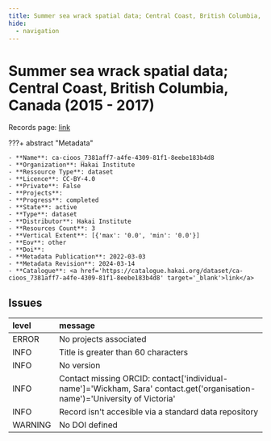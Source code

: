 ```yaml
---
title: Summer sea wrack spatial data; Central Coast, British Columbia, Canada (2015 - 2017)
hide:
  - navigation
---
```


# Summer sea wrack spatial data; Central Coast, British Columbia, Canada (2015 - 2017)

Records page: <a href='https://catalogue.hakai.org/dataset/ca-cioos_7381aff7-a4fe-4309-81f1-8eebe183b4d8' target='_blank'>link</a>

???+ abstract "Metadata"

    - **Name**: ca-cioos_7381aff7-a4fe-4309-81f1-8eebe183b4d8 
    - **Organization**: Hakai Institute 
    - **Ressource Type**: dataset 
    - **Licence**: CC-BY-4.0 
    - **Private**: False 
    - **Projects**:  
    - **Progress**: completed 
    - **State**: active 
    - **Type**: dataset 
    - **Distributor**: Hakai Institute 
    - **Resources Count**: 3 
    - **Vertical Extent**: [{'max': '0.0', 'min': '0.0'}] 
    - **Eov**: other 
    - **Doi**:  
    - **Metadata Publication**: 2022-03-03 
    - **Metadata Revision**: 2024-03-14 
    - **Catalogue**: <a href='https://catalogue.hakai.org/dataset/ca-cioos_7381aff7-a4fe-4309-81f1-8eebe183b4d8' target='_blank'>link</a> 

<div id='map'></div>




## Issues
| level   | message                                                                                                                     |
|:--------|:----------------------------------------------------------------------------------------------------------------------------|
| ERROR   | No projects associated                                                                                                      |
| INFO    | Title is greater than 60 characters                                                                                         |
| INFO    | No version                                                                                                                  |
| INFO    | Contact missing ORCID: contact['individual-name']='Wickham, Sara' contact.get('organisation-name')='University of Victoria' |
| INFO    | Record isn't accesible via a standard data repository                                                                       |
| WARNING | No DOI defined                                                                                                              |


<script>
   document.addEventListener("DOMContentLoaded", function() {
    var map = L.map('map').setView([51.505, -125.09], 5);
    L.tileLayer('https://tile.openstreetmap.org/{z}/{x}/{y}.png', {
        maxZoom: 19,
        attribution: '&copy; <a href="http://www.openstreetmap.org/copyright">OpenStreetMap</a>'
    }).addTo(map);
    var geojsonFeature = {
        "type": "Feature",
        "properties": {
            "name" : "Summer sea wrack spatial data; Central Coast, British Columbia, Canada (2015 - 2017)"
        },
        "geometry": {'type': 'Polygon', 'coordinates': [[[-128.6224365234375, 51.399205653553764], [-127.650146484375, 51.399205653553764], [-127.650146484375, 52.08625733233839], [-128.6224365234375, 52.08625733233839], [-128.6224365234375, 51.399205653553764]]]}
    }
    L.geoJSON(geojsonFeature).addTo(map);
   })
</script>